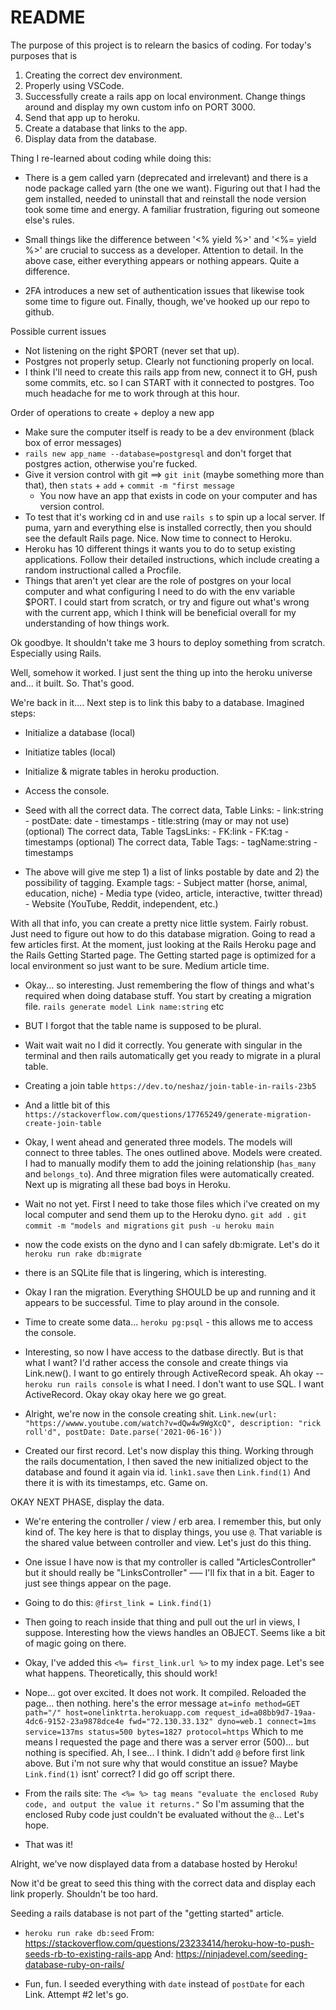 # README

The purpose of this project is to relearn the basics of coding. For today's purposes that is 
1. Creating the correct dev environment. 
2. Properly using VSCode. 
3. Successfully create a rails app on local environment. Change things around and display my own custom info on PORT 3000. 
4. Send that app up to heroku. 
5. Create a database that links to the app. 
6. Display data from the database.

Thing I re-learned about coding while doing this:

* There is a gem called yarn (deprecated and irrelevant) and there is a node package called yarn (the one we want). Figuring out that I had the gem installed, needed to uninstall that and reinstall the node version took some time and energy. A familiar frustration, figuring out someone else's rules.

* Small things like the difference between '<% yield %>' and '<%= yield %>' are crucial to success as a developer. Attention to detail. In the above case, either everything appears or nothing appears. Quite a difference.

* 2FA introduces a new set of authentication issues that likewise took some time to figure out. Finally, though, we've hooked up our repo to github.


Possible current issues
- Not listening on the right $PORT (never set that up).
- Postgres not properly setup. Clearly not functioning properly on local.
- I think I'll need to create this rails app from new, connect it to GH, push some commits, etc. so I can START with it connected to postgres. Too much headache for me to work through at this hour. 

Order of operations to create + deploy a new app
- Make sure the computer itself is ready to be a dev environment (black box of error messages)
- `rails new app_name --database=postgresql` and don't forget that postgres action, otherwise you're fucked. 
- Give it version control with git ==> `git init` (maybe something more than that), then `stats` + `add` + `commit -m "first message`
    - You now have an app that exists in code on your computer and has version control. 
- To test that it's working cd in and use `rails s` to spin up a local server. If puma, yarn and everything else is installed correctly, then you should see the default Rails page. Nice. Now time to connect to Heroku.
- Heroku has 10 different things it wants you to do to setup existing applications. Follow their detailed instructions, which include creating a random instructional called a Procfile. 
- Things that aren't yet clear are the role of postgres on your local computer and what configuring I need to do with the env variable $PORT. I could start from scratch, or try and figure out what's wrong with the current app, which I think will be beneficial overall for my understanding of how things work.

Ok goodbye. It shouldn't take me 3 hours to deploy something from scratch. Especially using Rails.

Well, somehow it worked. I just sent the thing up into the heroku universe and... it built. So. That's good. 

We're back in it.... Next step is to link this baby to a database. Imagined steps: 
 
- Initialize a database (local) 
- Initiatize tables (local)
- Initialize & migrate tables in heroku production. 
- Access the console. 
- Seed with all the correct data. 
    The correct data, Table Links:
        - link:string 
        - postDate: date
        - timestamps
        - title:string (may or may not use)
    (optional) The correct data, Table TagsLinks:
        - FK:link
        - FK:tag
        - timestamps
    (optional) The correct data, Table Tags: 
        - tagName:string
        - timestamps

- The above will give me step 1) a list of links postable by date and 2) the possibility of tagging.
    Example tags: 
        - Subject matter (horse, animal, education, niche)
        - Media type (video, article, interactive, twitter thread)
        - Website (YouTube, Reddit, independent, etc.)


With all that info, you can create a pretty nice little system. Fairly robust. Just need to figure out how to do this database migration. Going to read a few articles first. At the moment, just looking at the Rails Heroku page and the Rails Getting Started page. The Getting started page is optimized for a local environment so just want to be sure. Medium article time.

- Okay... so interesting. Just remembering the flow of things and what's required when doing database stuff. You start by creating a migration file. `rails generate model Link name:string` etc
- BUT I forgot that the table name is supposed to be plural.
- Wait wait wait no I did it correctly. You generate with singular in the terminal and then rails automatically get you ready to migrate in a plural table.
- Creating a join table `https://dev.to/neshaz/join-table-in-rails-23b5`
- And a little bit of this `https://stackoverflow.com/questions/17765249/generate-migration-create-join-table`


- Okay, I went ahead and generated three models. The models will connect to three tables. The ones outlined above. Models were created. I had to manually modify them to add the joining relationship (`has_many` and `belongs_to`). And three migration files were automatically created. Next up is migrating all these bad boys in Heroku.
- Wait no not yet. First I need to take those files which i've created on my local computer and send them up to the Heroku dyno. `git add .` `git commit -m "models and migrations` `git push -u heroku main`
- now the code exists on the dyno and I can safely db:migrate. Let's do it `heroku run rake db:migrate`
- there is an SQLite file that is lingering, which is interesting.
- Okay I ran the migration. Everything SHOULD be up and running and it appears to be successful. Time to play around in the console.
- Time to create some data... `heroku pg:psql` - this allows me to access the console.
- Interesting, so now I have access to the datbase directly. But is that what I want? I'd rather access the console and create things via Link.new(). I want to go entirely through ActiveRecord speak. Ah okay -- `heroku run rails console` is what I need. I don't want to use SQL. I want ActiveRecord. Okay okay okay here we go great. 

- Alright, we're now in the console creating shit. ```Link.new(url: "https://wwww.youtube.com/watch?v=dQw4w9WgXcQ", description: "rick roll'd", postDate: Date.parse('2021-06-16'))```
- Created our first record. Let's now display this thing. Working through the rails documentation, I then saved the new initialized object to the database and found it again via id. `link1.save` then `Link.find(1)` And there it is with its timestamps, etc. Game on. 

OKAY NEXT PHASE, display the data.

- We're entering the controller / view / erb area. I remember this, but only kind of. The key here is that to display things, you use `@`. That variable is the shared value between controller and view. Let's just do this thing.
- One issue I have now is that my controller is called "ArticlesController" but it should really be "LinksController" ––– I'll fix that in a bit. Eager to just see things appear on the page.
- Going to do this: `@first_link = Link.find(1)`
- Then going to reach inside that thing and pull out the url in views, I suppose. Interesting how the views handles an OBJECT. Seems like a bit of magic going on there.
- Okay, I've added this `<%= first_link.url %>` to my index page. Let's see what happens. Theoretically, this should work! 
- Nope... got over excited. It does not work. It compiled. Reloaded the page... then nothing.
here's the error message `at=info method=GET path="/" host=onelinktrta.herokuapp.com request_id=a08bb9d7-19aa-4dc6-9152-23a9878dce4e fwd="72.130.33.132" dyno=web.1 connect=1ms service=137ms status=500 bytes=1827 protocol=https` Which to me means I requested the page and there was a server error (500)... but nothing is specified. Ah, I see... I think. I didn't add `@` before first link above. But i'm not sure why that would constitue an issue? Maybe `Link.find(1)` isnt' correct? I did go off script there. 

- From the rails site: `The <%= %> tag means "evaluate the enclosed Ruby code, and output the value it returns."` So I'm assuming that the enclosed Ruby code just couldn't be evaluated without the `@`... Let's hope. 

- That was it! 

Alright, we've now displayed data from a database hosted by Heroku!

Now it'd be great to seed this thing with the correct data and display each link properly. Shouldn't be too hard.

Seeding a rails database is not part of the "getting started" article.
- `heroku run rake db:seed`
From: https://stackoverflow.com/questions/23233414/heroku-how-to-push-seeds-rb-to-existing-rails-app
And: https://ninjadevel.com/seeding-database-ruby-on-rails/

- Fun, fun. I seeded everything with `date` instead of `postDate` for each Link. Attempt #2 let's go.